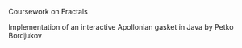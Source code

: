 Coursework on Fractals

Implementation of an interactive Apollonian gasket in Java by Petko Bordjukov